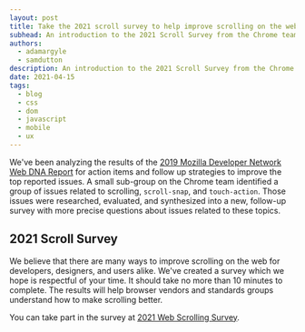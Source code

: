 ```yaml
---
layout: post
title: Take the 2021 scroll survey to help improve scrolling on the web
subhead: An introduction to the 2021 Scroll Survey from the Chrome team
authors:
  - adamargyle
  - samdutton
description: An introduction to the 2021 Scroll Survey from the Chrome team
date: 2021-04-15
tags:
  - blog
  - css
  - dom
  - javascript
  - mobile
  - ux
---
```


We've been analyzing the results of the 
[2019 Mozilla Developer Network Web DNA Report](https://mdn-web-dna.s3-us-west-2.amazonaws.com/MDN-Web-DNA-Report-2019.pdf) 
for action items and follow up strategies to improve the top reported issues. 
A small sub-group on the Chrome team identified a group of issues related 
to scrolling, `scroll-snap`, and `touch-action`. Those issues were researched, 
evaluated, and synthesized into a new, follow-up survey with more precise 
questions about issues related to these topics. 

## 2021 Scroll Survey

We believe that there are many ways to improve scrolling on the web for 
developers, designers, and users alike. We've created a survey which we 
hope is respectful of your time. It should take no more than 10 minutes 
to complete. The results will help browser vendors and standards groups 
understand how to make scrolling better. 

You can take part in the survey at [2021 Web Scrolling Survey](https://google.qualtrics.com/jfe/form/SV_bjbaTccU1lpPlVX).
